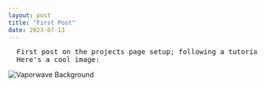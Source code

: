 ```yaml
---
layout: post
title: "First Post"
date: 2023-07-13
---
```


<pre>
  First post on the projects page setup; following a tutorial to create a foundation for my website.
  Here's a cool image:
</pre>

<img border="0" src="Vaporwave Backgroun.jpg" alt="Vaporwave Background">
